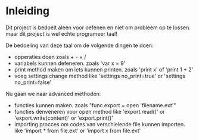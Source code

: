 
# Inleiding
Dit project is bedoelt aleen voor oefenen en niet om probleem op te lossen. maar dit project is wel echte programeer taal!

De bedoeling van deze taal om de volgende dingen te doen:
- opperaties doen zoals + - × / 
- variabels kunnen defeneren. zoals 'var x = 9'
- print method maken om iets kunnen printen. zoals 'print x' of 'print 1 + 2'
- voeg settings change method like 'settings no_print=true' or 'settings no_print=false'

Nu gaan we naar advanced methoden:
- functies kunnen maken. zoals "func export = open 'filename.ext'"
- functies denveneren voor open method like 'export.read()' or 'export.write(content)' or 'export.print()'
- importing procces om codes van verschielende file kunnen importen. like 'import * from file.ext' or 'import x from file.ext'
